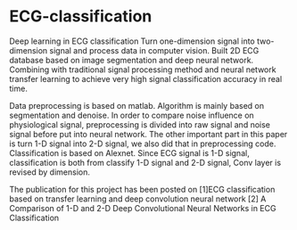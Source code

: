 # ECG-classification
Deep learning in ECG classification
Turn one-dimension signal into two-dimension signal and process data in computer vision. 
Built 2D ECG database based on image segmentation and deep neural network. 
Combining with traditional signal processing method and neural network transfer learning to achieve very high signal classification accuracy in real time.

Data preprocessing is based on matlab. Algorithm is mainly based on segmentation and denoise. In order to compare noise influence on physiological signal, preprocessing is divided into raw signal and noise signal before put into neural network. The other important part in this paper is turn 1-D signal into 2-D signal, we also did that in preprocessing code. Classification is based on Alexnet. Since ECG signal is 1-D signal, classification is both from classify 1-D signal and 2-D signal, Conv layer is revised by dimension.

The publication for this project has been posted on 
[1]ECG classification based on transfer learning and deep convolution neural network
[2] A Comparison of 1-D and 2-D Deep Convolutional Neural Networks in ECG Classification
